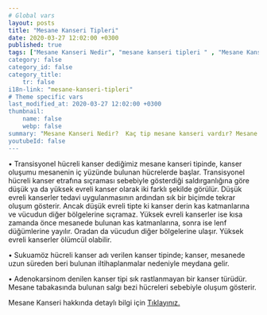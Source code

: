 ```yaml
---
# Global vars
layout: posts
title: "Mesane Kanseri Tipleri"
date: 2020-03-27 12:02:00 +0300
published: true
tags: ["Mesane Kanseri Nedir", "mesane kanseri tipleri " , "Mesane Kanseri neden olur" , "Mesane kanseri ve sigara", "Mesane Kanseri belirti", "Mesane kanseri teşhis", "Mesane kanseri evre", "Mesane kanseri tedavi", "Mesane kanseri ameliyatı", "Mesane kanseri kapalı ameliyatı" , "Mesane kanseri açık ameliyatı" , "Radikal sistektomi nedir", "Radikal sistektomi ameliyatı", "Radikal sistektomi", "Mesane Kanseri" , Bağırsaktan mesane yapılması", "Yapay mesane" , "Yapay mesane ameliyatı" , "Mesane kanseri radyoterapi" , "Mesane kanseri kemoterapi" , "Mesane kanseri ameliyatı komplikasyonları", " Mesane kanseri yan etkileri"]
category: false
category_id: false
category_title:
    tr: false
i18n-link: "mesane-kanseri-tipleri"
# Theme specific vars
last_modified_at: 2020-03-27 12:02:00 +0300
thumbnail:
    name: false
    webp: false
summary: "Mesane Kanseri Nedir?  Kaç tip mesane kanseri vardır? Mesane kanseri ve sigara? Mesane Kanseri belirtileri? Mesane kanseri teşhisi? Mesane kanseri evreleri? Mesane kanseri tedavisi, Mesane kanseri ameliyatı, Radikal sistektomi nedir? Radikal sistektomi ameliyatı nasıl yapılır? Bağırsaktan mesane yapılması, Yapay mesane"
youtubeId: false
---
```


• Transisyonel hücreli kanser dediğimiz mesane kanseri tipinde, kanser oluşumu mesanenin iç yüzünde bulunan hücrelerde başlar. Transisyonel hücreli kanser etrafına sıçraması sebebiyle gösterdiği saldırganlığına göre düşük ya da yüksek evreli kanser olarak iki farklı şekilde görülür. Düşük evreli kanserler tedavi uygulanmasının ardından sık bir biçimde tekrar oluşum gösterir. Ancak düşük evreli tipte ki kanser derin kas katmanlarına ve vücudun diğer bölgelerine sıçramaz. Yüksek evreli kanserler ise kısa zamanda önce mesanede bulunan kas katmanlarına, sonra ise lenf düğümlerine yayılır. Oradan da vücudun diğer bölgelerine ulaşır. Yüksek evreli kanserler ölümcül olabilir.

• Sukuamöz hücreli kanser adı verilen kanser tipinde; kanser, mesanede uzun süreden beri bulunan iltihaplanmalar nedeniyle meydana gelir.

• Adenokarsinom denilen kanser tipi sık rastlanmayan bir kanser türüdür. Mesane tabakasında bulunan salgı bezi hücreleri sebebiyle oluşum gösterir.    

Mesane Kanseri hakkında detaylı bilgi için [Tıklayınız.](https://www.onoluroloji.com/mesane-kanseri)
